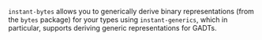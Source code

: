 `instant-bytes` allows you to generically derive binary representations
(from the `bytes` package) for your types using `instant-generics`,
which in particular, supports deriving generic representations for
GADTs.
